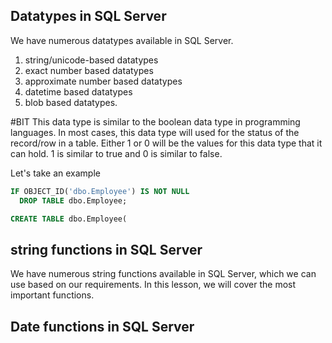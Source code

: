 ## Datatypes in SQL Server

We have numerous datatypes available in SQL Server. 
  1. string/unicode-based datatypes
  2. exact number based datatypes
  3. approximate number based datatypes
  4. datetime based datatypes
  5. blob based datatypes.

#BIT
This data type is similar to the boolean data type in programming languages. In most cases, this data type will used for the status of the record/row in a table.
Either 1 or 0 will be the values for this data type that it can hold. 1 is similar to true and 0 is similar to false.

  Let's take an example 

```sql
IF OBJECT_ID('dbo.Employee') IS NOT NULL
  DROP TABLE dbo.Employee;

CREATE TABLE dbo.Employee(
```

## string functions in SQL Server
We have numerous string functions available in SQL Server, which we can use based on our requirements. In this lesson, we will cover the most important functions.



## Date functions in SQL Server
